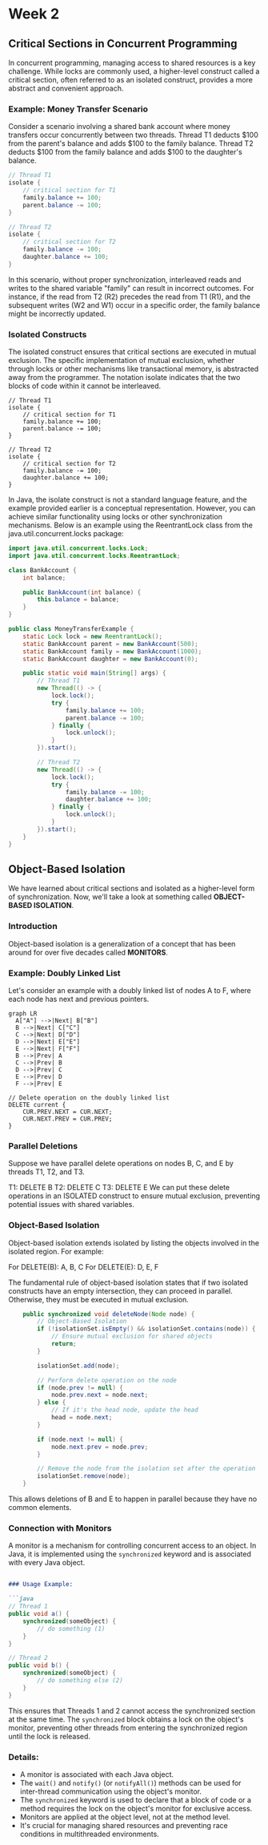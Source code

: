 # Week 2

## Critical Sections in Concurrent Programming

In concurrent programming, managing access to shared resources is a key challenge. While locks are commonly used, a higher-level construct called a critical section, often referred to as an isolated construct, provides a more abstract and convenient approach.

### Example: Money Transfer Scenario

Consider a scenario involving a shared bank account where money transfers occur concurrently between two threads. Thread T1 deducts $100 from the parent's balance and adds $100 to the family balance. Thread T2 deducts $100 from the family balance and adds $100 to the daughter's balance.

```java
// Thread T1
isolate {
    // critical section for T1
    family.balance += 100;
    parent.balance -= 100;
}

// Thread T2
isolate {
    // critical section for T2
    family.balance -= 100;
    daughter.balance += 100;
}
```

In this scenario, without proper synchronization, interleaved reads and writes to the shared variable "family" can result in incorrect outcomes. For instance, if the read from T2 (R2) precedes the read from T1 (R1), and the subsequent writes (W2 and W1) occur in a specific order, the family balance might be incorrectly updated.

### Isolated Constructs

The isolated construct ensures that critical sections are executed in mutual exclusion. The specific implementation of mutual exclusion, whether through locks or other mechanisms like transactional memory, is abstracted away from the programmer. The notation isolate indicates that the two blocks of code within it cannot be interleaved.

```
// Thread T1
isolate {
    // critical section for T1
    family.balance += 100;
    parent.balance -= 100;
}

// Thread T2
isolate {
    // critical section for T2
    family.balance -= 100;
    daughter.balance += 100;
}
```

In Java, the isolate construct is not a standard language feature, and the example provided earlier is a conceptual representation. However, you can achieve similar functionality using locks or other synchronization mechanisms. Below is an example using the ReentrantLock class from the java.util.concurrent.locks package:

```java
import java.util.concurrent.locks.Lock;
import java.util.concurrent.locks.ReentrantLock;

class BankAccount {
    int balance;

    public BankAccount(int balance) {
        this.balance = balance;
    }
}

public class MoneyTransferExample {
    static Lock lock = new ReentrantLock();
    static BankAccount parent = new BankAccount(500);
    static BankAccount family = new BankAccount(1000);
    static BankAccount daughter = new BankAccount(0);

    public static void main(String[] args) {
        // Thread T1
        new Thread(() -> {
            lock.lock();
            try {
                family.balance += 100;
                parent.balance -= 100;
            } finally {
                lock.unlock();
            }
        }).start();

        // Thread T2
        new Thread(() -> {
            lock.lock();
            try {
                family.balance -= 100;
                daughter.balance += 100;
            } finally {
                lock.unlock();
            }
        }).start();
    }
}


```


## Object-Based Isolation

We have learned about critical sections and isolated as a higher-level form of synchronization. Now, we'll take a look at something called **OBJECT-BASED ISOLATION**.

### Introduction

Object-based isolation is a generalization of a concept that has been around for over five decades called **MONITORS**.

### Example: Doubly Linked List

Let's consider an example with a doubly linked list of nodes A to F, where each node has next and previous pointers.

```mermaid
graph LR
  A["A"] -->|Next| B["B"]
  B -->|Next| C["C"]
  C -->|Next| D["D"]
  D -->|Next| E["E"]
  E -->|Next| F["F"]
  B -->|Prev| A
  C -->|Prev| B
  D -->|Prev| C
  E -->|Prev| D
  F -->|Prev| E
```

```
// Delete operation on the doubly linked list
DELETE current {
    CUR.PREV.NEXT = CUR.NEXT;
    CUR.NEXT.PREV = CUR.PREV;
}
```
### Parallel Deletions
Suppose we have parallel delete operations on nodes B, C, and E by threads T1, T2, and T3.

T1: DELETE B
T2: DELETE C
T3: DELETE E
We can put these delete operations in an ISOLATED construct to ensure mutual exclusion, preventing potential issues with shared variables.

### Object-Based Isolation
Object-based isolation extends isolated by listing the objects involved in the isolated region. For example:

For DELETE(B): A, B, C
For DELETE(E): D, E, F

The fundamental rule of object-based isolation states that if two isolated constructs have an empty intersection, they can proceed in parallel. Otherwise, they must be executed in mutual exclusion.

```java
    public synchronized void deleteNode(Node node) {
        // Object-Based Isolation
        if (!isolationSet.isEmpty() && isolationSet.contains(node)) {
            // Ensure mutual exclusion for shared objects
            return;
        }

        isolationSet.add(node);

        // Perform delete operation on the node
        if (node.prev != null) {
            node.prev.next = node.next;
        } else {
            // If it's the head node, update the head
            head = node.next;
        }

        if (node.next != null) {
            node.next.prev = node.prev;
        }

        // Remove the node from the isolation set after the operation
        isolationSet.remove(node);
    }
```

This allows deletions of B and E to happen in parallel because they have no common elements.

### Connection with Monitors 

A monitor is a mechanism for controlling concurrent access to an object. In Java, it is implemented using the `synchronized` keyword and is associated with every Java object.


```markdown

### Usage Example:

```java
// Thread 1
public void a() {
    synchronized(someObject) {
        // do something (1)
    }
}

// Thread 2
public void b() {
    synchronized(someObject) {
        // do something else (2)
    }
}
```

This ensures that Threads 1 and 2 cannot access the synchronized section at the same time. The `synchronized` block obtains a lock on the object's monitor, preventing other threads from entering the synchronized region until the lock is released.

### Details:

- A monitor is associated with each Java object.
- The `wait()` and `notify()` (or `notifyAll()`) methods can be used for inter-thread communication using the object's monitor.
- The `synchronized` keyword is used to declare that a block of code or a method requires the lock on the object's monitor for exclusive access.
- Monitors are applied at the object level, not at the method level.
- It's crucial for managing shared resources and preventing race conditions in multithreaded environments.
```
